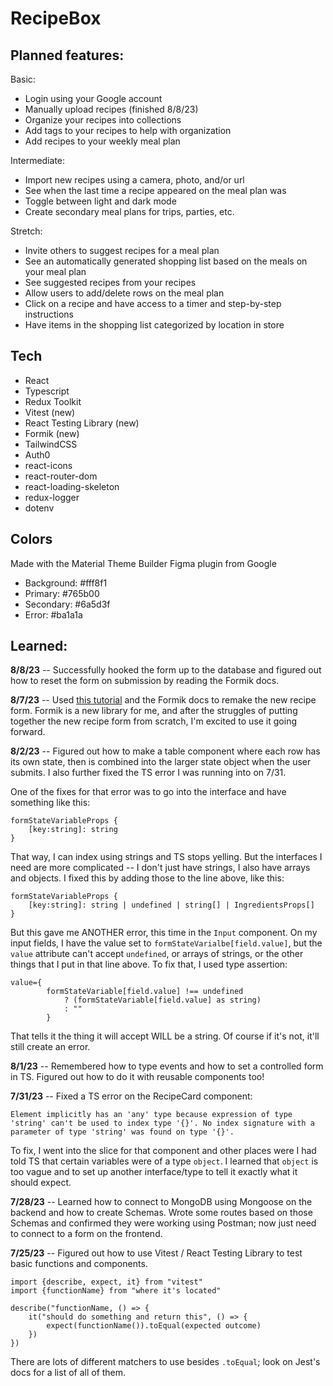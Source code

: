 # RecipeBox

## Planned features:

Basic:

-   Login using your Google account
-   Manually upload recipes (finished 8/8/23)
-   Organize your recipes into collections
-   Add tags to your recipes to help with organization
-   Add recipes to your weekly meal plan

Intermediate:

-   Import new recipes using a camera, photo, and/or url
-   See when the last time a recipe appeared on the meal plan was
-   Toggle between light and dark mode
-   Create secondary meal plans for trips, parties, etc.

Stretch:

-   Invite others to suggest recipes for a meal plan
-   See an automatically generated shopping list based on the meals on your meal plan
-   See suggested recipes from your recipes
-   Allow users to add/delete rows on the meal plan
-   Click on a recipe and have access to a timer and step-by-step instructions
-   Have items in the shopping list categorized by location in store

## Tech

-   React
-   Typescript
-   Redux Toolkit
-   Vitest (new)
-   React Testing Library (new)
-   Formik (new)
-   TailwindCSS
-   Auth0
-   react-icons
-   react-router-dom
-   react-loading-skeleton
-   redux-logger
-   dotenv

## Colors

Made with the Material Theme Builder Figma plugin from Google

-   Background: #fff8f1
-   Primary: #765b00
-   Secondary: #6a5d3f
-   Error: #ba1a1a

## Learned:

<strong>8/8/23</strong> -- Successfully hooked the form up to the database and figured out how to reset the form on submission by reading the Formik docs.

<strong>8/7/23</strong> -- Used [this tutorial](https://www.youtube.com/watch?v=DYcqatriSNE) and the Formik docs to remake the new recipe form. Formik is a new library for me, and after the struggles of putting together the new recipe form from scratch, I'm excited to use it going forward.

<strong>8/2/23</strong> -- Figured out how to make a table component where each row has its own state, then is combined into the larger state object when the user submits. I also further fixed the TS error I was running into on 7/31.

One of the fixes for that error was to go into the interface and have something like this:

    formStateVariableProps {
        [key:string]: string
    }

That way, I can index using strings and TS stops yelling. But the interfaces I need are more complicated -- I don't just have strings, I also have arrays and objects. I fixed this by adding those to the line above, like this:

    formStateVariableProps {
        [key:string]: string | undefined | string[] | IngredientsProps[]
    }

But this gave me ANOTHER error, this time in the `Input` component. On my input fields, I have the value set to `formStateVarialbe[field.value]`, but the `value` attribute can't accept `undefined`, or arrays of strings, or the other things that I put in that line above. To fix that, I used type assertion:

    value={
            formStateVariable[field.value] !== undefined
                ? (formStateVariable[field.value] as string)
                : ""
            }

That tells it the thing it will accept WILL be a string. Of course if it's not, it'll still create an error.

<strong>8/1/23</strong> -- Remembered how to type events and how to set a controlled form in TS. Figured out how to do it with reusable components too!

<strong>7/31/23</strong> -- Fixed a TS error on the RecipeCard component:

    Element implicitly has an 'any' type because expression of type 'string' can't be used to index type '{}'. No index signature with a parameter of type 'string' was found on type '{}'.

To fix, I went into the slice for that component and other places were I had told TS that certain variables were of a type `object`. I learned that `object` is too vague and to set up another interface/type to tell it exactly what it should expect.

<strong>7/28/23</strong> -- Learned how to connect to MongoDB using Mongoose on the backend and how to create Schemas. Wrote some routes based on those Schemas and confirmed they were working using Postman; now just need to connect to a form on the frontend.

<strong>7/25/23</strong> -- Figured out how to use Vitest / React Testing Library to test basic functions and components.

    import {describe, expect, it} from "vitest"
    import {functionName} from "where it's located"

    describe("functionName, () => {
        it("should do something and return this", () => {
            expect(functionName()).toEqual(expected outcome)
        })
    })

There are lots of different matchers to use besides `.toEqual`; look on Jest's docs for a list of all of them.
